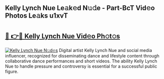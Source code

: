 ## Kelly Lynch Nue Le𝚊k𝚎d N𝚞𝚍e - Part-BcT Vid𝚎o Photos Le𝚊ks u1xvT

# <h2><a href="http://fb015j.evod.top/?m=Kelly+Lynch+Nue">🔗 👉🔴 Kelly Lynch Nue Vid𝚎o Ph𝚘t𝚘s</a></h2>

[![Kelly Lynch Nue N𝚞d𝚎s](https://i.imgur.com/8V9OHl7.gif)](http://fb015j.evod.top/?m=Kelly+Lynch+Nue)
Digital artist Kelly Lynch Nue and social media influencer, recognized for disseminating dance and lifestyle content through collaborative dance performances and short videos. The ability Kelly Lynch Nue to handle pressure and controversy is essential for a successful public figure. 

